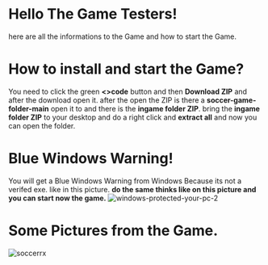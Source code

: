 # Hello The Game Testers! 
here are all the informations to the Game and how to start the Game.

# How to install and start the Game?
You need to click the green **<>code** button and then **Download ZIP** and after the download open it. 
after the open the ZIP is there a **soccer-game-folder-main** open it to and there is the **ingame folder ZIP**.
bring the **ingame folder ZIP** to your desktop and do a right click and **extract all** and now you can open the folder.

# Blue Windows Warning!
You will get a Blue Windows Warning from Windows Because its not a verifed exe. like in this picture. **do the same thinks like on this picture and you can start now the game.**
![windows-protected-your-pc-2](https://github.com/Coderproxd193/soccer-game-folder/assets/166309256/72c0cc0c-7769-47b6-9877-f2543e8977c2)


# Some Pictures from the Game.
![soccerrx](https://github.com/Coderproxd193/soccer-game-folder/assets/166309256/71ad2d82-2ce3-4249-a115-00862bf744bd)

